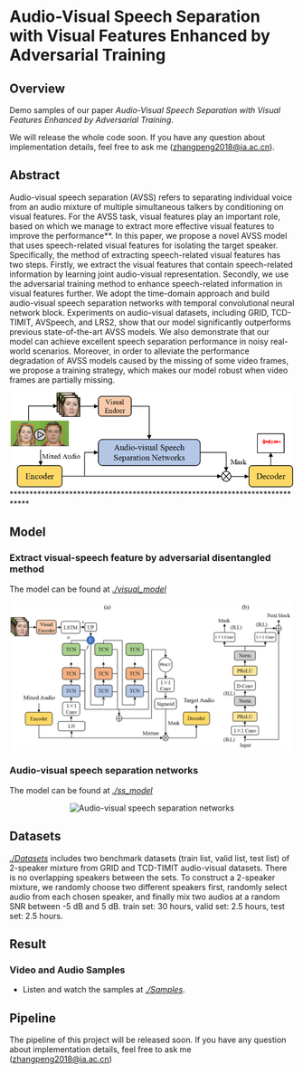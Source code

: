 # Audio-Visual Speech Separation with Visual Features Enhanced by Adversarial Training

## Overview
Demo samples of our paper *Audio-Visual Speech Separation with Visual Features Enhanced by Adversarial Training*. 

We will release the whole code soon. If you have any question about implementation details, feel free to ask me (zhangpeng2018@ia.ac.cn).

## Abstract
Audio-visual speech separation (AVSS) refers to separating individual voice from an audio mixture of multiple simultaneous talkers by conditioning on visual features. For the
AVSS task, visual features play an important role, based on which we manage to extract more effective visual features to improve the performance**. In this paper, we propose a novel AVSS model that uses speech-related visual features for isolating the target speaker. Specifically, the method of extracting speech-related visual features has two steps. Firstly, we extract the visual features that contain speech-related information by learning joint audio-visual representation. Secondly, we use the adversarial training method
to enhance speech-related information in visual features further. We adopt the time-domain approach and build audio-visual speech separation networks with temporal convolutional neural network block. Experiments on audio-visual datasets, including GRID, TCD-TIMIT, AVSpeech, and LRS2, show that our model significantly outperforms previous state-of-the-art AVSS models. We also demonstrate that our model can achieve excellent speech separation performance in noisy real-world scenarios. Moreover, in order to alleviate the performance degradation of AVSS models caused by the missing of some video frames, we propose a training strategy, which makes our model robust when video frames are partially missing. 

<div align=center><img width="500" src="https://github.com/aispeech-lab/advr-avss/blob/master/image/Figure2.png" alt="The framework of our model"/></div>
****************************************************************************

## Model
### Extract visual-speech feature by adversarial disentangled method
The model can be found at [*./visual_model*](./visual_model)
<div align=center><img width="500" src="./Image/Figure4.png" alt="Visual model of extracting visual-speech feature"/></div>

### Audio-visual speech separation networks
The model can be found at [*./ss_model*](./ss_model)
<div align=center><img width="500" src="./Image/Figure5.png" alt="Audio-visual speech separation networks"/></div>

## Datasets
[*./Datasets*](./Datasets) includes two benchmark datasets (train list, valid list, test list) of 2-speaker mixture from GRID and TCD-TIMIT audio-visual datasets. There is no overlapping speakers between the sets. To construct a 2-speaker mixture, we randomly choose two different speakers first, randomly select audio from each chosen speaker, and finally mix two audios at a random SNR between -5 dB and 5 dB. train set: 30 hours, valid set: 2.5 hours, test set: 2.5 hours.

## Result
### Video and Audio Samples
- Listen and watch the samples at [*./Samples*](./Samples).

## Pipeline
The pipeline of this project will be released soon. If you have any question about implementation details, feel free to ask me (zhangpeng2018@ia.ac.cn)
